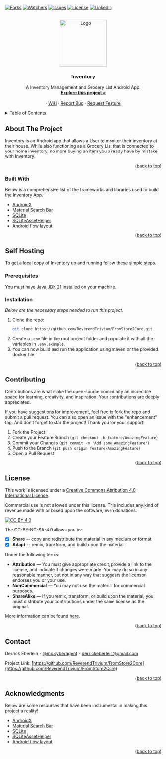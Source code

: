 <div id="top"></div>

<!-- PROJECT SHIELDS -->
<!--
*** I'm using markdown "reference style" links for readability.
*** Reference links are enclosed in brackets [ ] instead of parentheses ( ).
*** See the bottom of this document for the declaration of the reference variables
*** for contributors-url, forks-url, etc. This is an optional, concise syntax you may use.
*** https://www.markdownguide.org/basic-syntax/#reference-style-links
-->
[![Forks][forks-shield]][forks-url]
[![Watchers][watchers-shield]][watchers-url]
[![Issues][issues-shield]][issues-url]
[![License][license-shield]][license-url]
[![LinkedIn][linkedin-shield]][linkedin-url]
<!-- PROJECT LOGO -->
<br />
<div align="center">
  <a href="https://github.com/ReverendTrivium/FromStore2Core">
    <img src="https://i.imgur.com/hrjHvIK.png" alt="Logo" width="150" height="150">
  </a>

<h3 align="center">Inventory</h3>
<p align="center">
    A Inventory Management and Grocery List Android App.
    <br />
    <a href="https://github.com/ReverendTrivium/FromStore2Core"><strong>Explore this project »</strong></a>
    <br />
    <br />
    ·
    <a href="https://github.com/ReverendTrivium/FromStore2Core/wiki">Wiki</a>
    ·
    <a href="https://github.com/ReverendTrivium/FromStore2Core/issues">Report Bug</a>
    ·
    <a href="https://github.com/ReverendTrivium/FromStore2Core/issues">Request Feature</a>
  </p>
</div>

<!-- TABLE OF CONTENTS -->
<details>
  <summary>Table of Contents</summary>
  <ol>
    <li>
      <a href="#about-the-project">About The Project</a>
      <ul>
        <li><a href="#built-with">Built With</a></li>
      </ul>
    </li>
    <li>
      <a href="#getting-started">Getting Started</a>
      <ul>
        <li><a href="#prerequisites">Prerequisites</a></li>
        <li><a href="#installation">Installation</a></li>
      </ul>
    </li>
    <li><a href="#contributing">Contributing</a></li>
    <li><a href="#license">License</a></li>
    <li><a href="#contact">Contact</a></li>
    <li><a href="#acknowledgments">Acknowledgments</a></li>
  </ol>
</details>

<!-- ABOUT THE PROJECT -->
## About The Project
Inventory is an Android app that allows a User to monitor their inventory at their house.
While also functioning as a Grocery List that is connected to your home inventory, no more
buying an item you already have by mistake with Inventory!

<p align="right">(<a href="#top">back to top</a>)</p>

### Built With

Below is a comprehensive list of the frameworks and libraries used to build the Inventory App.

* [AndroidX](https://developer.android.com/jetpack/androidx)
* [Material Search Bar](https://github.com/mancj/MaterialSearchBar)
* [SQLite](https://github.com/sqlite/sqlite)
* [SQLiteAssetHelper](https://github.com/jgilfelt/android-sqlite-asset-helper)
* [Android flow layout](https://github.com/ApmeM/android-flowlayout)

<p align="right">(<a href="#top">back to top</a>)</p>

<!-- GETTING STARTED -->
## Self Hosting
To get a local copy of Inventory up and running follow these simple steps.

### Prerequisites

You must have [Java JDK 21](https://www.oracle.com/java/technologies/downloads/) installed on your machine.

### Installation

_Below are the necessary steps needed to run this project._

1. Clone the repo:
   ```sh
   git clone https://github.com/ReverendTrivium/FromStore2Core.git
   ```
2. Create a `.env` file in the root project folder and populate it with all the variables in `.env.example`.
3. You can now build and run the application using maven or the provided docker file.

<p align="right">(<a href="#top">back to top</a>)</p>

<!-- CONTRIBUTING -->
## Contributing

Contributions are what make the open-source community an incredible space for learning, creativity, and inspiration. Your contributions are deeply appreciated.

If you have suggestions for improvement, feel free to fork the repo and submit a pull request. You can also open an issue with the "enhancement" tag.
And don’t forget to star the project! Thank you for your support!

1. Fork the Project
2. Create your Feature Branch (`git checkout -b feature/AmazingFeature`)
3. Commit your Changes (`git commit -m 'Add some AmazingFeature'`)
4. Push to the Branch (`git push origin feature/AmazingFeature`)
5. Open a Pull Request

<p align="right">(<a href="#top">back to top</a>)</p>

<!-- LICENSE -->
## License

This work is licensed under a
[Creative Commons Attribution 4.0 International License][cc-by].

Commercial use is not allowed under this license. This includes any kind of revenue made with or based upon the software, even donations.

[![CC BY 4.0][cc-by-image]][cc-by]

The CC-BY-NC-SA-4.0 allows you to:
- [x] **Share** -- copy and redistribute the material in any medium or format
- [x] **Adapt** -- remix, transform, and build upon the material

Under the following terms:
- **Attribution** — You must give appropriate credit, provide a link to the license, and indicate if changes were made. You may do so in any reasonable manner, but not in any way that suggests the licensor endorses you or your use.
- **NonCommercial** — You may not use the material for commercial purposes.
- **ShareAlike** — If you remix, transform, or build upon the material, you must distribute your contributions under the same license as the original.

More information can be found [here](https://creativecommons.org/licenses/by-nc-sa/4.0/).

<p align="right">(<a href="#top">back to top</a>)</p>



<!-- CONTACT -->
## Contact

Derrick Eberlein - [@mx.cyberagent](https://www.instagram.com/mx.cyberagent/) - derrickeberlein@gmail.com

Project Link: [https://github.com/ReverendTrivium/FromStore2Core](https://github.com/ReverendTrivium/FromStore2Core)

<p align="right">(<a href="#top">back to top</a>)</p>

<!-- ACKNOWLEDGMENTS -->
## Acknowledgments

Below are some resources that have been instrumental in making this project a reality!

* [AndroidX](https://developer.android.com/jetpack/androidx)
* [Material Search Bar](https://github.com/mancj/MaterialSearchBar)
* [SQLite](https://www.sqlite.org/docs.html)
* [SQLiteAssetHelper](https://github.com/jgilfelt/android-sqlite-asset-helper)
* [Android flow layout](https://github.com/ApmeM/android-flowlayout)

<p align="right">(<a href="#top">back to top</a>)</p>

<!-- MARKDOWN LINKS & IMAGES -->
<!-- https://www.markdownguide.org/basic-syntax/#reference-style-links -->
[forks-shield]: https://img.shields.io/github/forks/ReverendTrivium/FromStore2Core?style=for-the-badge
[forks-url]: https://github.com/ReverendTrivium/FromStore2Core/forks
[watchers-shield]: https://img.shields.io/github/watchers/ReverendTrivium/FromStore2Core?style=for-the-badge
[watchers-url]: https://github.com/ReverendTrivium/FromStore2Core/watchers
[issues-shield]: https://img.shields.io/github/issues/ReverendTrivium/FromStore2Core?style=for-the-badge
[issues-url]: https://github.com/ReverendTrivium/FromStore2Core/issues
[license-shield]: https://img.shields.io/badge/License-CC%20BY%204.0-lightgrey.svg?style=for-the-badge
[license-url]: https://github.com/ReverendTrivium/FromStore2Core/blob/master/LICENSE
[linkedin-shield]: https://img.shields.io/badge/-LinkedIn-black.svg?style=for-the-badge&logo=linkedin&colorB=555
[linkedin-url]: https://www.linkedin.com/in/derrickeberlein/
[cc-by]: http://creativecommons.org/licenses/by/4.0/
[cc-by-image]: https://i.creativecommons.org/l/by/4.0/88x31.png
[cc-by-shield]: https://img.shields.io/badge/License-CC%20BY%204.0-lightgrey.svg
